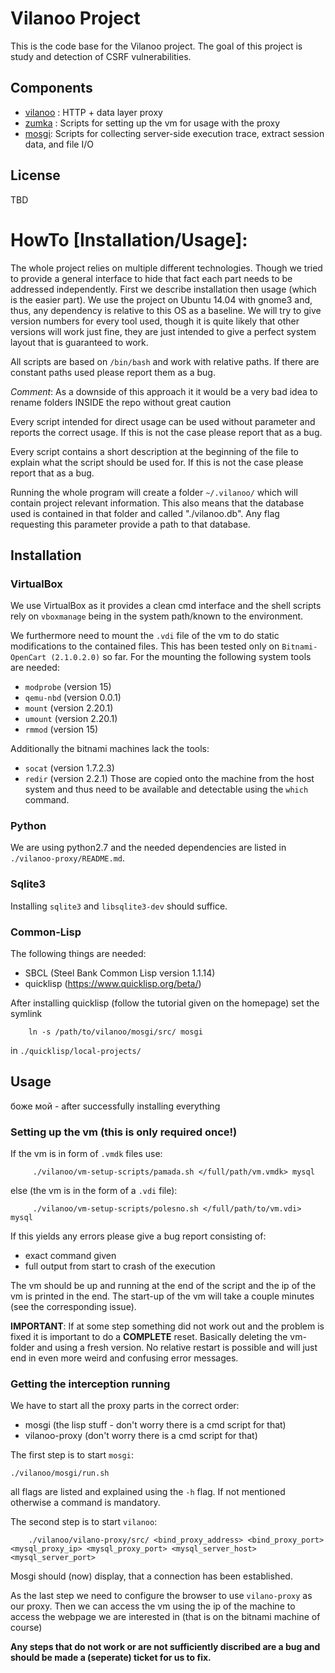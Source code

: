 # Vilanoo Project

This is the code base for the Vilanoo project. The goal of this project is study and detection of CSRF vulnerabilities.

## Components

 * [vilanoo](vilanoo-proxy/README.md) : HTTP + data layer proxy
 * [zumka](vm-setup-scripts/README.md) : Scripts for setting up the vm for usage with the proxy
 * [mosgi](mosgi/README.md): Scripts for collecting server-side execution trace, extract session data, and file I/O
## License
  TBD

# HowTo [Installation/Usage]:

The whole project relies on multiple different technologies. Though we tried to provide a general interface
to hide that fact each part needs to be addressed independently. First we describe installation then 
usage (which is the easier part). We use the project on Ubuntu 14.04 with gnome3 and, thus, any dependency
is relative to this OS as a baseline. We will try to give version numbers for every tool used, though it
is quite likely that other versions will work just fine, they are just intended to give a perfect system
layout that is guaranteed to work.

All scripts are based on `/bin/bash` and work with relative paths. If there are constant paths used please 
report them as a bug.

*Comment*: As a downside of this approach it it would be a very bad idea to rename folders INSIDE the repo without
great caution

Every script intended for direct usage can be used without parameter and reports the correct usage.
If this is not the case please report that as a bug.

Every script contains a short description at the beginning of the file to explain what the script should be
used for. If this is not the case please report that as a bug.

Running the whole program will create a folder `~/.vilanoo/` which will contain project relevant information.
This also means that the database used is contained in that folder and called "./vilanoo.db". Any flag
requesting this parameter provide a path to that database.

## Installation

### VirtualBox
We use VirtualBox as it provides a clean cmd interface and the shell scripts rely on `vboxmanage` being
in the system path/known to the environment.

We furthermore need to mount the `.vdi` file of the vm to do static modifications to the contained files.
This has been tested only on `Bitnami-OpenCart (2.1.0.2.0)` so far. For the mounting the following system
tools are needed:
* `modprobe` (version 15)
* `qemu-nbd` (version 0.0.1)
* `mount`    (version 2.20.1)
* `umount`   (version 2.20.1)
* `rmmod`    (version 15)

Additionally the bitnami machines lack the tools:
* `socat` (version 1.7.2.3)
* `redir` (version 2.2.1)
Those are copied onto the machine from the host system and thus need to be available and detectable using the
`which` command.



### Python
We are using python2.7 and the needed dependencies are listed in `./vilanoo-proxy/README.md`.


### Sqlite3
Installing `sqlite3` and `libsqlite3-dev` should suffice.


### Common-Lisp 
The following things are needed:
* SBCL (Steel Bank Common Lisp version 1.1.14)
* quicklisp (https://www.quicklisp.org/beta/)

After installing quicklisp (follow the tutorial given on the homepage) set the symlink

        ln -s /path/to/vilanoo/mosgi/src/ mosgi 

in `./quicklisp/local-projects/`


## Usage
боже мой - after successfully installing everything

### Setting up the vm (this is only required once!)

If the vm is in form of `.vmdk` files use:

         ./vilanoo/vm-setup-scripts/pamada.sh </full/path/vm.vmdk> mysql

else (the vm is in the form of a `.vdi` file):

         ./vilanoo/vm-setup-scripts/polesno.sh </full/path/to/vm.vdi> mysql

If this yields any errors please give a bug report consisting of:
* exact command given
* full output from start to crash of the execution

The vm should be up and running at the end of the script and the ip
of the vm is printed in the end. The start-up of the vm will take
a couple minutes (see the corresponding issue).

**IMPORTANT**: If at some step something did not work out and the problem
is fixed it is important to do a **COMPLETE** reset. Basically deleting the
vm-folder and using a fresh version. No relative restart is possible and
will just end in even more weird and confusing error messages.


### Getting the interception running

We have to start all the proxy parts in the correct order:
* mosgi (the lisp stuff - don't worry there is a cmd script for that)
* vilanoo-proxy  (don't worry there is a cmd script for that)

The first step is to start `mosgi`: 

    ./vilanoo/mosgi/run.sh

all flags are listed and explained using the `-h` flag. If not mentioned otherwise a command is
mandatory.

The second step is to start `vilanoo`: 

        ./vilanoo/vilano-proxy/src/ <bind_proxy_address> <bind_proxy_port> <mysql_proxy_ip> <mysql_proxy_port> <mysql_server_host> <mysql_server_port>

Mosgi should (now) display, that a connection has been established.

As the last step we need to configure the browser to use `vilano-proxy` as our proxy.
Then we can access the vm using the ip of the machine to access the webpage we are
interested in (that is on the bitnami machine of course)


**Any steps that do not work or are not sufficiently discribed are a bug and should be
made a (seperate) ticket for us to fix.**